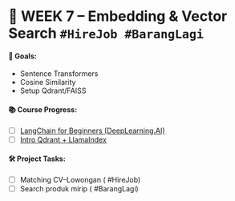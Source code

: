# 📅 WEEK 7 – Embedding & Vector Search `#HireJob #BarangLagi`
#### 🎯 Goals:
- Sentence Transformers
- Cosine Similarity
- Setup Qdrant/FAISS

#### 📚 Course Progress:
- [ ] [LangChain for Beginners (DeepLearning.AI)](https://learn.deeplearning.ai/langchain)
- [ ] [Intro Qdrant + LlamaIndex](https://qdrant.tech/documentation/)

#### 🛠️ Project Tasks:
- [ ] Matching CV–Lowongan ( #HireJob)
- [ ] Search produk mirip ( #BarangLagi)